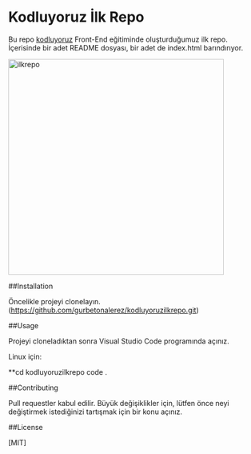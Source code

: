 # Kodluyoruz İlk Repo

Bu repo [kodluyoruz](https://kodluyoruz.org/tr/kodluyoruz/) Front-End eğitiminde oluşturduğumuz ilk repo. İçerisinde bir adet README dosyası, bir adet de index.html barındırıyor.

<img width="431" alt="ilkrepo" src="https://user-images.githubusercontent.com/116160033/197618913-583b7b04-9fea-494d-b4dd-2e681dc77771.png">

##Installation

Öncelikle projeyi clonelayın. (https://github.com/gurbetonalerez/kodluyoruzilkrepo.git)

##Usage

Projeyi cloneladıktan sonra Visual Studio Code programında açınız.

Linux için:

**cd kodluyoruzilkrepo
code .

##Contributing

Pull requestler kabul edilir. Büyük değişiklikler için, lütfen önce neyi değiştirmek istediğinizi tartışmak için bir konu açınız.

##License

[MIT] 
